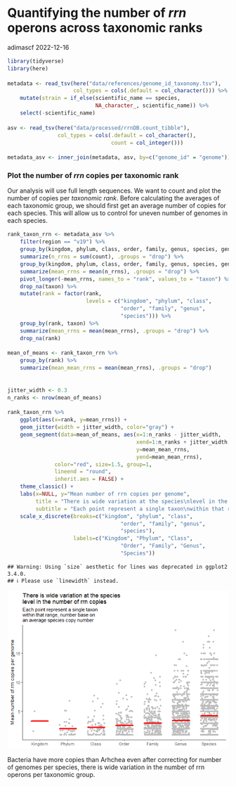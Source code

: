 Quantifying the number of *rrn* operons across taxonomic ranks
================
adimascf
2022-12-16

``` r
library(tidyverse)
library(here)

metadata <- read_tsv(here("data/references/genome_id_taxonomy.tsv"),
                     col_types = cols(.default = col_character())) %>%
    mutate(strain = if_else(scientific_name == species, 
                            NA_character_, scientific_name)) %>%
    select(-scientific_name) 

asv <- read_tsv(here("data/processed/rrnDB.count_tibble"),
                col_types = cols(.default = col_character(),
                                 count = col_integer()))

metadata_asv <- inner_join(metadata, asv, by=c("genome_id" = "genome"))
```

### Plot the number of *rrn* copies per taxonomic rank

Our analysis will use full length sequences. We want to count and plot
the number of copies per *taxonomic rank*. Before calculating the
averages of each taxonomic group, we should first get an average number
of copies for each species. This will allow us to control for uneven
number of genomes in each species.

``` r
rank_taxon_rrn <- metadata_asv %>%
    filter(region == "v19") %>%
    group_by(kingdom, phylum, class, order, family, genus, species, genome_id) %>%
    summarize(n_rrns = sum(count), .groups = "drop") %>%
    group_by(kingdom, phylum, class, order, family, genus, species, genome_id) %>%
    summarize(mean_rrns = mean(n_rrns), .groups = "drop") %>%
    pivot_longer(-mean_rrns, names_to = "rank", values_to = "taxon") %>%
    drop_na(taxon) %>%
    mutate(rank = factor(rank,
                         levels = c("kingdom", "phylum", "class",
                                    "order", "family", "genus",
                                    "species"))) %>%
    group_by(rank, taxon) %>%
    summarize(mean_rrns = mean(mean_rrns), .groups = "drop") %>%
    drop_na(rank)

mean_of_means <- rank_taxon_rrn %>%
    group_by(rank) %>%
    summarize(mean_mean_rrns = mean(mean_rrns), .groups = "drop")


jitter_width <- 0.3
n_ranks <- nrow(mean_of_means)

rank_taxon_rrn %>%
    ggplot(aes(x=rank, y=mean_rrns)) +
    geom_jitter(width = jitter_width, color="gray") +
    geom_segment(data=mean_of_means, aes(x=1:n_ranks - jitter_width, 
                                         xend=1:n_ranks + jitter_width,
                                         y=mean_mean_rrns, 
                                         yend=mean_mean_rrns),
               color="red", size=1.5, group=1,
               lineend = "round",
               inherit.aes = FALSE) +
    theme_classic() +
    labs(x=NULL, y="Mean number of rrn copies per genome",
         title = "There is wide variation at the species\nlevel in the number of rrn copies",
         subtitle = "Each point represent a single taxon\nwithin that range, number base on\nan average species copy number") +
    scale_x_discrete(breaks=c("kingdom", "phylum", "class",
                                    "order", "family", "genus",
                                    "species"),
                     labels=c("Kingdom", "Phylum", "Class",
                                    "Order", "Family", "Genus",
                                    "Species"))
```

    ## Warning: Using `size` aesthetic for lines was deprecated in ggplot2 3.4.0.
    ## ℹ Please use `linewidth` instead.

![](2022-12-16-rrn-copy-number_files/figure-gfm/unnamed-chunk-2-1.png)<!-- -->

Bacteria have more copies than Arhchea even after correcting for number
of genomes per species, there is wide variation in the number of rrn
operons per taxonomic group.
